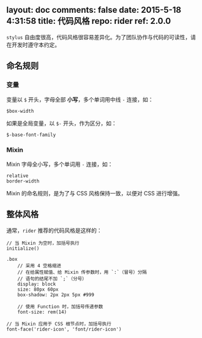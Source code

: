 layout: doc
comments: false
date: 2015-5-18 4:31:58
title: 代码风格
repo: rider
ref: 2.0.0
---

`stylus` 自由度很高，代码风格很容易差异化。为了团队协作与代码的可读性，请在开发时遵守本约定。

## 命名规则

### 变量

变量以 `$` 开头，字母全部 **小写**，多个单词用中线 `-` 连接，如：

    $box-width

如果是全局变量，以 `$-` 开头，作为区分，如：

    $-base-font-family

### Mixin

Mixin 字母全小写，多个单词用 `-` 连接，如：

    relative
    border-width

Mixin 的命名规则，是为了与 CSS 风格保持一致，以便对 CSS 进行增强。

## 整体风格

通常，`rider` 推荐的代码风格是这样的：

```haml
// 当 Mixin 为空时，加括号执行
initialize()

.box
    // 采用 4 空格缩进
    // 在给属性赋值、给 Mixin 传参数时，用 `:`（冒号）分隔
    // 语句的结尾不加 `;`（分号）
    display: block
    size: 80px 60px
    box-shadow: 2px 2px 5px #999

    // 使用 Function 时，加括号传递参数
    font-size: rem(14)

// 当 Mixin 应用于 CSS 根节点时，加括号执行
font-face('rider-icon', 'font/rider-icon')
```